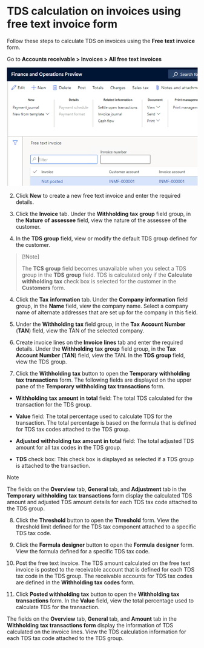# TDS calculation on invoices using free text invoice form

Follow these steps to calculate TDS on invoices using the **Free** **text** **invoice** form.

 Go to **Accounts receivable > Invoices > All free text invoices**

[![Free text invoices](./media/apac-ind-TDS-57-1.png)](./media/apac-ind-TDS-57-1.png)

2. Click **New** to create a new free text invoice and enter the required details.

3. Click the **Invoice** tab. Under the **Withholding** **tax** **group** field group, in the **Nature** **of** **assessee** field, view the nature of the assessee of the customer.

4. In the **TDS** **group** field, view or modify the default TDS group defined for the customer. 

>   [!Note]
>
>   The **TCS** **group** field  becomes unavailable when you select a TDS group in the **TDS** **group**  field.  TDS is calculated only if the **Calculate** **withholding**  **tax** check box is selected for the customer in the **Customers**  form.   

4. Click the **Tax** **information** tab. Under the **Company** **information** field group, in the **Name** field, view the company name. Select a company name of alternate addresses that are set up for the company in this field.  

5. Under the **Withholding** **tax** field group, in the **Tax** **Account** **Number** (**TAN**) field, view the TAN of the selected company.

6. Create invoice lines on the **Invoice** **lines** tab and enter the required details. Under the **Withholding** **tax** **group** field group, in the **Tax** **Account** **Number** (**TAN**) field, view the TAN. In the **TDS** **group** field, view the TDS group.

7. Click the **Withholding** **tax** button to open the **Temporary** **withholding** **tax** **transactions** form. The following fields are displayed on the upper pane of the **Temporary** **withholding** **tax** **transactions** form.

- **Withholding** **tax** **amount** **in** **total** field: The total TDS calculated for the transaction for the TDS group.

- **Value** field: The total percentage used to calculate TDS for the transaction. The total percentage is based on the formula that is defined for TDS tax codes attached to the TDS group.

- **Adjusted** **withholding** **tax** **amount** **in** **total** field: The total adjusted TDS amount for all tax codes in the TDS group.

- **TDS** check box: This check box is displayed as selected if a TDS group is attached to the transaction.

> [!Note]
>
> The fields on the **Overview** tab, **General** tab, and **Adjustment** tab in the **Temporary** **withholding** **tax** **transactions** form display the calculated TDS amount and adjusted TDS amount details for each TDS tax code attached to the TDS group.

8. Click the **Threshold** button to open the **Threshold** form. View the threshold limit defined for the TDS tax component attached to a specific TDS tax code.

9. Click the **Formula** **designer** button to open the **Formula** **designer** form. View the formula defined for a specific TDS tax code.

10. Post the free text invoice. The TDS amount calculated on the free text invoice is posted to the receivable account that is defined for each TDS tax code in the TDS group. The receivable accounts for TDS tax codes are defined in the **Withholding** **tax** **codes** form.

11. Click **Posted withholding tax** button to open the **Withholding** **tax** **transactions** form. In the **Value** field, view the total percentage used to calculate TDS for the transaction.

The fields on the **Overview** tab, **General** tab, and **Amount** tab in the **Withholding** **tax** **transactions** **form** display the information of TDS calculated on the invoice lines. View the TDS calculation information for each TDS tax code attached to the TDS group.